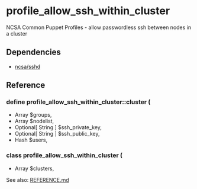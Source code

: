 # profile_allow_ssh_within_cluster

NCSA Common Puppet Profiles - allow passwordless ssh between nodes in a cluster

## Dependencies
- [ncsa/sshd](https://github.com/ncsa/puppet-sshd)

## Reference
### define profile_allow_ssh_within_cluster::cluster (
-  Array              $groups,
-  Array              $nodelist,
-  Optional[ String ] $ssh_private_key,
-  Optional[ String ] $ssh_public_key,
-  Hash               $users,
### class profile_allow_ssh_within_cluster (
-  Array $clusters,

See also: [REFERENCE.md](REFERENCE.md)
